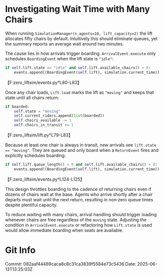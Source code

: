 # Investigating Wait Time with Many Chairs

When running `SimulationManager(n_agents=10, lift_capacity=2)` the lift allocates fifty chairs by default. Intuitively this should eliminate queues, yet the summary reports an average wait around two minutes.

The cause lies in how arrivals trigger boarding. `ArrivalEvent.execute` only schedules `BoardingEvent` when the lift state is `"idle"`:

````python
if self.lift.state == "idle" and self.lift.available_chairs() > 0:
    events.append((BoardingEvent(self.lift), simulation.current_time))
````
【F:zero_liftsim/events.py†L80-L83】

Once any chair loads, `Lift.load` marks the lift as `"moving"` and keeps that state until all chairs return:

````python
if boarded:
    self.state = "moving"
    self.current_riders.append(list(boarded))
    self.chairs_available -= 1
    self.chairs_in_transit += 1
````
【F:zero_liftsim/lift.py†L79-L83】

Because at least one chair is always in transit, new arrivals see `lift.state == "moving"`. They are queued and only board when a `ReturnEvent` fires and explicitly schedules boarding:

````python
if self.lift.queue_length() > 0 and self.lift.available_chairs() > 0:
    events.append((BoardingEvent(self.lift), simulation.current_time))
````
【F:zero_liftsim/events.py†L124-L125】

This design throttles boarding to the cadence of returning chairs even if dozens of chairs wait at the base. Agents who arrive shortly after a chair departs must wait until the next return, resulting in non‑zero queue times despite plentiful capacity.

To reduce waiting with many chairs, arrival handling should trigger loading whenever chairs are free regardless of the `moving` state. Adjusting the condition in `ArrivalEvent.execute` or refactoring how `Lift.state` is used would allow immediate boarding when seats are available.

# Git Info
Commit: 082aaf44489caca8c8c31ca3839f5584e73c5436
Date: 2025-06-13T13:25:03Z
